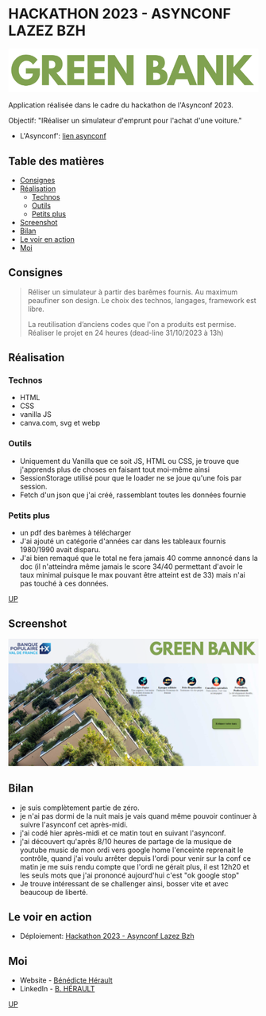 # HACKATHON 2023 - ASYNCONF LAZEZ BZH

![logo](./assets/logo2.webp)

Application réalisée dans le cadre du hackathon de l'Asynconf 2023.

Objectif: "IRéaliser un simulateur d'emprunt pour l'achat d'une voiture."

- L'Asynconf': [lien asynconf](https://asynconf.fr/)

## Table des matières

- [Consignes](#consignes)
- [Réalisation](#réalisation)
  - [Technos](#technos)
  - [Outils](#outils)
  - [Petits plus](#petits-plus)
- [Screenshot](#screenshot)
- [Bilan](#bilan)
- [Le voir en action](#le-voir-en-action)
- [Moi](#moi)

## Consignes

> Réliser un simulateur à partir des barêmes fournis.
> Au maximum peaufiner son design.
> Le choix des technos, langages, framework est libre.
>
> La reutilisation d’anciens codes que l'on a produits est permise.
> Réaliser le projet en 24 heures (dead-line 31/10/2023 à 13h)

## Réalisation

### Technos

- HTML
- CSS
- vanilla JS
- canva.com, svg et webp

### Outils

- Uniquement du Vanilla que ce soit JS, HTML ou CSS, je trouve que j'apprends plus de choses en faisant tout moi-même ainsi
- SessionStorage utilisé pour que le loader ne se joue qu'une fois par session.
- Fetch d'un json que j'ai créé, rassemblant toutes les données fournie

### Petits plus

- un pdf des barèmes à télécharger
- J'ai ajouté un catégorie d'années car dans les tableaux fournis 1980/1990 avait disparu.
- J'ai bien remaqué que le total ne fera jamais 40 comme annoncé dans la doc (il n'atteindra même jamais le score 34/40 permettant d'avoir le taux minimal puisque le max pouvant être atteint est de 33) mais n'ai pas touché à ces données.

[UP](#table-des-matières)

## Screenshot

![sreen](/assets/screen.png)

## Bilan

- je suis complètement partie de zéro.
- je n'ai pas dormi de la nuit mais je vais quand même pouvoir continuer à suivre l'asynconf cet après-midi.
- j'ai codé hier après-midi et ce matin tout en suivant l'asynconf.
- j'ai découvert qu'après 8/10 heures de partage de la musique de youtube music de mon ordi vers google home l'enceinte reprenait le contrôle, quand j'ai voulu arrêter depuis l'ordi pour venir sur la conf ce matin je me suis rendu compte que l'ordi ne gérait plus, il est 12h20 et les seuls mots que j'ai prononcé aujourd'hui c'est "ok google stop"
- Je trouve intéressant de se challenger ainsi, bosser vite et avec beaucoup de liberté.

## Le voir en action

- Déploiement: [Hackathon 2023 - Asynconf Lazez Bzh](https://hackathon-asynconf-2023-lazez-bzh.netlify.app/)

## Moi

- Website - [Bénédicte Hérault](https://lazez-bzh.netlify.app/)
- LinkedIn - [B. HÉRAULT](https://www.linkedin.com/in/benedicte-herault/)

[UP](#table-des-matières)
